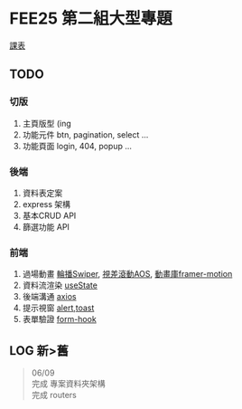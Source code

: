 # FEE25 第二組大型專題
[課表](https://docs.google.com/spreadsheets/d/1OTvdVgTVpz0Sc4U6x99UFREeMeGozdT8z7CsjoGYCFw/edit?fbclid=IwAR2m43ZEuVwTSRPVV6vu37ByauoQjw1RH6Ew4Grxwvaa85VcObzGvmaq7Dc#gid=2020784561 "課表")

## TODO
### 切版
1. 主頁版型 (ing
3. 功能元件 btn, pagination, select ...
2. 功能頁面 login, 404, popup ...

### 後端
1. 資料表定案
2. express 架構
3. 基本CRUD API
4. 篩選功能 API

### 前端
1. 過場動畫  [輪播Swiper](https://swiperjs.com/ "輪播"), [視差滾動AOS](https://michalsnik.github.io/aos/ "視差滾動"), [動畫庫framer-motion](https://www.framer.com/motion/ "動畫庫framer-motion")
2. 資料流渲染 [useState](https://zh-hant.reactjs.org/docs/hooks-state.html "useState")
3. 後端溝通 [axios](https://ithelp.ithome.com.tw/articles/10253259 "axios")
5. 提示視窗 [alert](https://sweetalert2.github.io/ "alert"),[toast](https://react-hot-toast.com/ "toast")
6. 表單驗證 [form-hook](https://react-hook-form.com/ "form-hook")


## LOG 新>舊
> 06/09 <br/>
完成 專案資料夾架構 <br/>
完成 routers
